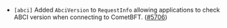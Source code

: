 - `[abci]` Added `AbciVersion` to `RequestInfo` allowing
  applications to check ABCI version when connecting to CometBFT.
  ([#5706](https://github.com/tendermint/tendermint/issues/5706))